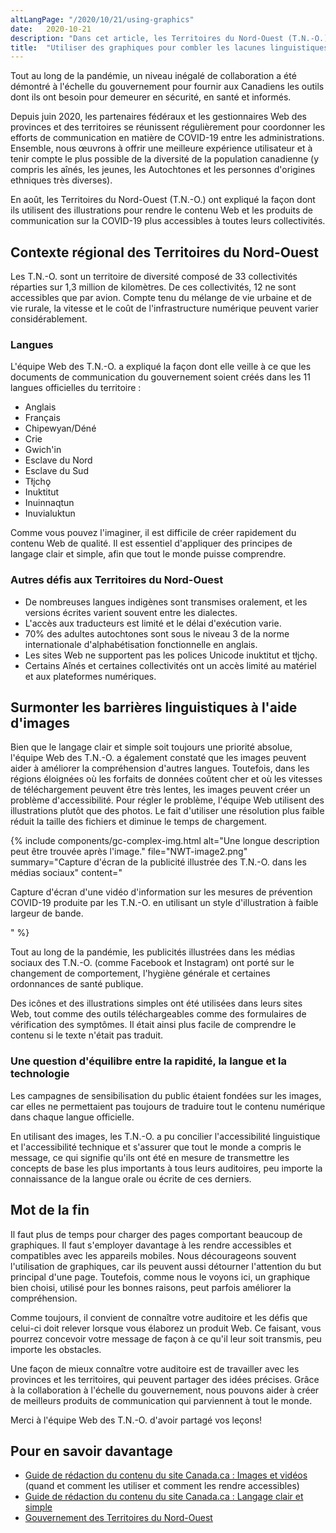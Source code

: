 ```yaml
---
altLangPage: "/2020/10/21/using-graphics"
date:   2020-10-21
description: "Dans cet article, les Territoires du Nord-Ouest (T.N.-O.) ont expliqué la façon dont ils utilisent des illustrations pour rendre le contenu Web et les produits de communication sur la COVID-19 plus accessibles à toutes leurs collectivités."
title:  "Utiliser des graphiques pour combler les lacunes linguistiques"
---
```


Tout au long de la pandémie, un niveau inégalé de collaboration a été démontré à l'échelle du gouvernement pour fournir aux Canadiens les outils dont ils ont besoin pour demeurer en sécurité, en santé et informés.

Depuis juin 2020, les partenaires fédéraux et les gestionnaires Web des provinces et des territoires se réunissent régulièrement pour coordonner les efforts de communication en matière de COVID-19 entre les administrations. Ensemble, nous œuvrons à offrir une meilleure expérience utilisateur et à tenir compte le plus possible de la diversité de la population canadienne (y compris les aînés, les jeunes, les Autochtones et les personnes d'origines ethniques très diverses).

En août, les Territoires du Nord-Ouest (T.N.-O.) ont expliqué la façon dont ils utilisent des illustrations pour rendre le contenu Web et les produits de communication sur la COVID-19 plus accessibles à toutes leurs collectivités.

## Contexte régional des Territoires du Nord-Ouest

Les T.N.-O. sont un territoire de diversité composé de 33 collectivités réparties sur 1,3 million de kilomètres. De ces collectivités, 12 ne sont accessibles que par avion. Compte tenu du mélange de vie urbaine et de vie rurale, la vitesse et le coût de l'infrastructure numérique peuvent varier considérablement.

### Langues

L'équipe Web des T.N.-O. a expliqué la façon dont elle veille à ce que les documents de communication du gouvernement soient créés dans les 11 langues officielles du territoire&nbsp;:
* Anglais
* Français
* Chipewyan/Déné
* Crie
* Gwich'in
* Esclave du Nord
* Esclave du Sud
* Tłįchǫ
* Inuktitut
* Inuinnaqtun
* Inuvialuktun

Comme vous pouvez l'imaginer, il est difficile de créer rapidement du contenu Web de qualité. Il est essentiel d'appliquer des principes de langage clair et simple, afin que tout le monde puisse comprendre.

### Autres défis aux Territoires du Nord-Ouest

* De nombreuses langues indigènes sont transmises oralement, et les versions écrites varient souvent entre les dialectes.
* L'accès aux traducteurs est limité et le délai d'exécution varie.
* 70% des adultes autochtones sont sous le niveau 3 de la norme internationale d'alphabétisation fonctionnelle en anglais.
* Les sites Web ne supportent pas les polices Unicode inuktitut et tłįchǫ.
* Certains Aînés et certaines collectivités ont un accès limité au matériel et aux plateformes numériques.

## Surmonter les barrières linguistiques à l'aide d'images

Bien que le langage clair et simple soit toujours une priorité absolue, l'équipe Web des T.N.-O. a également constaté que les images peuvent aider à améliorer la compréhension d'autres langues. Toutefois, dans les régions éloignées où les forfaits de données coûtent cher et où les vitesses de téléchargement peuvent être très lentes, les images peuvent créer un problème d'accessibilité. Pour régler le problème, l'équipe Web utilisent des illustrations plutôt que des photos. Le fait d'utiliser une résolution plus faible réduit la taille des fichiers et diminue le temps de chargement.

{% include components/gc-complex-img.html
   alt="Une longue description peut être trouvée après l'image."
   file="NWT-image2.png"
   summary="Capture d'écran de la publicité illustrée des T.N.-O. dans les médias sociaux"
   content="<p>Capture d'écran d'une vidéo d'information sur les mesures de prévention COVID-19 produite par les T.N.-O. en utilisant un style d'illustration à faible largeur de bande.</p>"
%}

Tout au long de la pandémie, les publicités illustrées dans les médias sociaux des T.N.-O. (comme Facebook et Instagram) ont porté sur le changement de comportement, l'hygiène générale et certaines ordonnances de santé publique.

Des icônes et des illustrations simples ont été utilisées dans leurs sites Web, tout comme des outils téléchargeables comme des formulaires de vérification des symptômes. Il était ainsi plus facile de comprendre le contenu si le texte n'était pas traduit.

### Une question d'équilibre entre la rapidité, la langue et la technologie

Les campagnes de sensibilisation du public étaient fondées sur les images, car elles ne permettaient pas toujours de traduire tout le contenu numérique dans chaque langue officielle.

En utilisant des images, les T.N.-O. a pu concilier l'accessibilité linguistique et l'accessibilité technique et s'assurer que tout le monde a compris le message, ce qui signifie qu'ils ont été en mesure de transmettre les concepts de base les plus importants à tous leurs auditoires, peu importe la connaissance de la langue orale ou écrite de ces derniers.

## Mot de la fin

Il faut plus de temps pour charger des pages comportant beaucoup de graphiques. Il faut s'employer davantage à les rendre accessibles et compatibles avec les appareils mobiles. Nous décourageons souvent l'utilisation de graphiques, car ils peuvent aussi détourner l'attention du but principal d'une page. Toutefois, comme nous le voyons ici, un graphique bien choisi, utilisé pour les bonnes raisons, peut parfois améliorer la compréhension.

Comme toujours, il convient de connaître votre auditoire et les défis que celui-ci doit relever lorsque vous élaborez un produit Web. Ce faisant, vous pourrez concevoir votre message de façon à ce qu'il leur soit transmis, peu importe les obstacles.

Une façon de mieux connaître votre auditoire est de travailler avec les provinces et les territoires, qui peuvent partager des idées précises. Grâce à la collaboration à l'échelle du gouvernement, nous pouvons aider à créer de meilleurs produits de communication qui parviennent à tout le monde.

Merci à l'équipe Web des T.N.-O. d'avoir partagé vos leçons!

## Pour en savoir davantage

* [Guide de rédaction du contenu du site Canada.ca&nbsp;: Images et vidéos](https://www.canada.ca/fr/secretariat-conseil-tresor/services/communications-gouvernementales/guide-redaction-contenu-canada.html#toc10) (quand et comment les utiliser et comment les rendre accessibles)
* [Guide de rédaction du contenu du site Canada.ca&nbsp;: Langage clair et simple](https://www.canada.ca/fr/secretariat-conseil-tresor/services/communications-gouvernementales/guide-redaction-contenu-canada.html#toc6)
* [Gouvernement des Territoires du Nord-Ouest](https://www.gov.nt.ca/fr)

